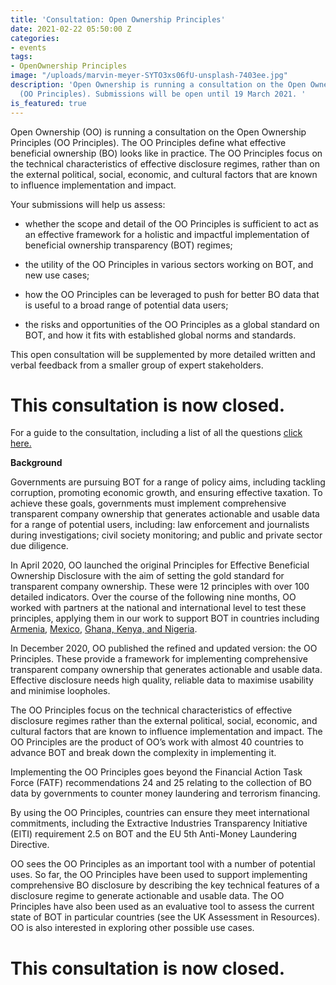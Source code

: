 ```yaml
---
title: 'Consultation: Open Ownership Principles'
date: 2021-02-22 05:50:00 Z
categories:
- events
tags:
- OpenOwnership Principles
image: "/uploads/marvin-meyer-SYTO3xs06fU-unsplash-7403ee.jpg"
description: 'Open Ownership is running a consultation on the Open Ownership Principles
  (OO Principles). Submissions will be open until 19 March 2021. '
is_featured: true
---
```


Open Ownership (OO) is running a consultation on the Open Ownership Principles (OO Principles). The OO Principles define what effective beneficial ownership (BO) looks like in practice. The OO Principles focus on the technical characteristics of effective disclosure regimes, rather than on the external political, social, economic, and cultural factors that are known to influence implementation and impact.

Your submissions will help us assess:

* whether the scope and detail of the OO Principles is sufficient to act as an effective framework for a holistic and impactful implementation of beneficial ownership transparency (BOT) regimes;

* the utility of the OO Principles in various sectors working on BOT, and new use cases;

* how the OO Principles can be leveraged to push for better BO data that is useful to a broad range of potential data users;

* the risks and opportunities of the OO Principles as a global standard on BOT, and how it fits with established global norms and standards.

This open consultation will be supplemented by more detailed written and verbal feedback from a smaller group of expert stakeholders.

# This consultation is now closed.

For a guide to the consultation, including a list of all the questions [click here.](https://docs.google.com/document/d/e/2PACX-1vSDvgQyIDM7MfRnEaNmdU9oz9ycxmgMNDvRUn4kGY31XfPJdxWoaCoPsP6HxwB12vGAsdoZLjboqGEn/pub)

**Background**

Governments are pursuing BOT for a range of policy aims, including tackling corruption, promoting economic growth, and ensuring effective taxation. To achieve these goals, governments must implement comprehensive transparent company ownership that generates actionable and usable data for a range of potential users, including: law enforcement and journalists during investigations; civil society monitoring; and public and private sector due diligence.

In April 2020, OO launched the original Principles for Effective Beneficial Ownership Disclosure with the aim of setting the gold standard for transparent company ownership. These were 12 principles with over 100 detailed indicators. Over the course of the following nine months, OO worked with partners at the national and international level to test these principles, applying them in our work to support BOT in countries including [Armenia](https://www.openownership.org/uploads/oo-report-armenia-scoping-report-2020-08.pdf), [Mexico](https://www.openownership.org/blogs/mexico-laying-the-foundations-for-beneficial-ownership-transparency/), [Ghana, Kenya, and Nigeria](https://www.openownership.org/blogs/beneficial-ownership-reform-in-africa-progress-in-ghana-kenya-and-nigeria/).

In December 2020, OO published the refined and updated version: the OO Principles. These provide a framework for implementing comprehensive transparent company ownership that generates actionable and usable data. Effective disclosure needs high quality, reliable data to maximise usability and minimise loopholes.

The OO Principles focus on the technical characteristics of effective disclosure regimes rather than the external political, social, economic, and cultural factors that are known to influence implementation and impact. The OO Principles are the product of OO’s work with almost 40 countries to advance BOT and break down the complexity in implementing it.

Implementing the OO Principles goes beyond the Financial Action Task Force (FATF) recommendations 24 and 25 relating to the collection of BO data by governments to counter money laundering and terrorism financing.

By using the OO Principles, countries can ensure they meet international commitments, including the Extractive Industries Transparency Initiative (EITI) requirement 2.5 on BOT and the EU 5th Anti-Money Laundering Directive.

OO sees the OO Principles as an important tool with a number of potential uses. So far, the OO Principles have been used to support implementing comprehensive BO disclosure by describing the key technical features of a disclosure regime to generate actionable and usable data. The OO Principles have also been used as an evaluative tool to assess the current state of BOT in particular countries (see the UK Assessment in Resources). OO is also interested in exploring other possible use cases.

# This consultation is now closed. 